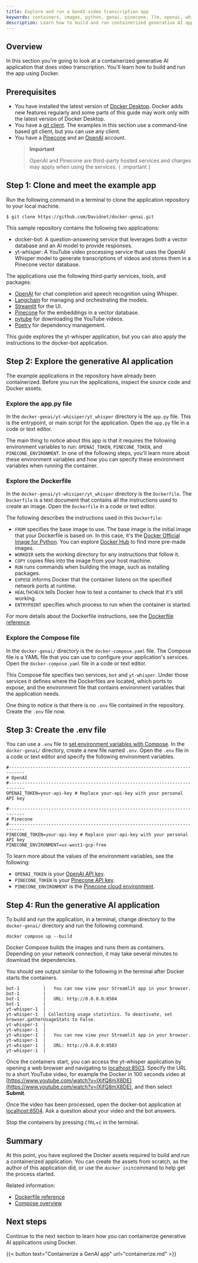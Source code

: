 ```yaml
---
title: Explore and run a GenAI video transcription app
keywords: containers, images, python, genai, pinecone, llm, openai, whisper, dockerfiles, build
description: Learn how to build and run containerized generative AI applications that transcribes videos
---
```


## Overview

In this section you're going to look at a containerized generative AI application that does video transcription. You'll learn how to build and run the app using Docker.

## Prerequisites

* You have installed the latest version of [Docker Desktop](../../../get-docker.md). Docker adds new features regularly and some parts of this guide may work only with the latest version of Docker Desktop.
* You have a [git client](https://git-scm.com/downloads). The examples in this section use a command-line based git client, but you can use any client.
* You have a [Pinecone](https://www.pinecone.io/) and an [OpenAI](https://openai.com/) account.
   > **Important**
   >
   > OpenAI and Pinecone are third-party hosted services and charges may apply
   > when using the services.
   { .important }

## Step 1: Clone and meet the example app
Run the following command in a terminal to clone the application repository to your local machine.

```console
$ git clone https://github.com/Davidnet/docker-genai.git
```

This sample repository contains the following two applications:

* docker-bot: A question-answering service that leverages both a vector database and an AI model to provide responses.
* yt-whisper: A YouTube video processing service that uses the OpenAI Whisper model to generate transcriptions of videos and stores them in a Pinecone vector database.

The applications use the following third-party services, tools, and
packages:
* [OpenAI](https://openai.com/) for chat completion and speech recognition using
  Whisper.
* [Langchain](https://www.langchain.com/) for managing and orchestrating the
  models.
* [Streamlit](https://streamlit.io/) for the UI.
* [Pinecone](https://www.pinecone.io/) for the embeddings in a vector database.
* [pytube](https://github.com/pytube/pytube) for downloading the YouTube videos.
* [Poetry](https://python-poetry.org/) for dependency management.

This guide explores the yt-whisper application, but you can also apply the instructions to the docker-bot application.

## Step 2: Explore the generative AI application

The example applications in the repository have already been containerized. Before you run the applications, inspect the source code and Docker assets.

### Explore the app.py file

In the `docker-genai/yt-whisiper/yt_whisper` directory is the `app.py` file. This is the entrypoint, or main script for the application. Open the `app.py` file in a code or text editor.

The main thing to notice about this app is that it requires the following
environment variables to run: `OPENAI_TOKEN`, `PINECONE_TOKEN`, and
`PINECONE_ENVIRONMENT`. In one of the following steps, you'll learn more about
these environment variables and how you can specify these environment variables
when running the container.

### Explore the Dockerfile

In the `docker-genai/yt-whisiper/yt_whisper` directory is the `Dockerfile`. The `Dockerfile` is a text document that contains all the instructions used to create an image. Open the `Dockerfile` in a code or text editor.

The following describes the instructions used in this `Dockerfile`:
* `FROM` specifies the base image to use. The base image is the initial image that your Dockerfile is based on. In this case, it's the [Docker Official Image for Python](https://hub.docker.com/_/python). You can explore [Docker Hub](https://hub.docker.com/) to find more pre-made images.
* `WORKDIR` sets the working directory for any instructions that follow it.
* `COPY` copies files into the image from your host machine.
* `RUN` runs commands when building the image, such as installing packages.
* `EXPOSE` informs Docker that the container listens on the specified network
  ports at runtime.
* `HEALTHCHECK` tells Docker how to test a container to check that it's still
  working.
* `ENTRYPOINT` specifies which process to run when the container is started.

For more details about the Dockerfile instructions, see the [Dockerfile reference](/engine/reference/builder/).

### Explore the Compose file

In the `docker-genai/` directory is the `docker-compose.yaml` file. The Compose file is a YAML file that you can use to configure your application's services. Open the `docker-compose.yaml` file in a code or text editor.

This Compose file specifies two services, `bot` and `yt-whisper`. Under those services it defines where the Dockerfiles are located, which ports to expose, and the environment file that contains environment variables that the application needs.

One thing to notice is that there is no `.env` file contained in the repository.
Create the `.env` file now.

## Step 3: Create the .env file

You can use a `.env` file to [set environment variables with Compose](../../../compose/environment-variables/set-environment-variables.md).
In the `docker-genai/` directory, create a new file named `.env`. Open the
`.env` file in a code or text editor and specify the following environment
variables.

```text
#----------------------------------------------------------------------------
# OpenAI
#----------------------------------------------------------------------------
OPENAI_TOKEN=your-api-key # Replace your-api-key with your personal API key

#----------------------------------------------------------------------------
# Pinecone
#----------------------------------------------------------------------------
PINECONE_TOKEN=your-api-key # Replace your-api-key with your personal API key
PINECONE_ENVIRONMENT=us-west1-gcp-free
```

To learn more about the values of the environment variables, see the following:
* `OPENAI_TOKEN` is your [OpenAI API key](https://help.openai.com/en/articles/4936850-where-do-i-find-my-api-key).
* `PINECONE_TOKEN` is your [Pinecone API key](https://docs.pinecone.io/docs/authentication).
* `PINECONE_ENVIRONMENT` is the [Pinecone cloud environment](https://docs.pinecone.io/docs/projects#project-environment).

## Step 4: Run the generative AI application

To build and run the application, in a terminal, change directory to the `docker-genai/` directory and run the following command.

```console
docker compose up --build
```

Docker Compose builds the images and runs them as containers. Depending on your network connection, it may take several minutes to download the dependencies.

You should see output similar to the following in the terminal after Docker starts the containers.

```console
bot-1         |   You can now view your Streamlit app in your browser.
bot-1         |
bot-1         |   URL: http://0.0.0.0:8504
bot-1         |
yt-whisper-1  |
yt-whisper-1  | Collecting usage statistics. To deactivate, set browser.gatherUsageStats to False.
yt-whisper-1  |
yt-whisper-1  |
yt-whisper-1  |   You can now view your Streamlit app in your browser.
yt-whisper-1  |
yt-whisper-1  |   URL: http://0.0.0.0:8503
yt-whisper-1  |
```

Once the containers start, you can access the yt-whisper application by opening a web browser and navigating to [localhost:8503](http://localhost:8503). Specify the URL to a short YouTube video, for example the Docker in 100 seconds video at [https://www.youtube.com/watch?v=IXifQ8mX8DE](https://www.youtube.com/watch?v=IXifQ8mX8DE), and then select **Submit**.

Once the video has been processed, open the docker-bot application at [localhost:8504](http://localhost:8504). Ask a question about your video and the bot answers.

Stop the containers by pressing `CTRL`+`C` in the terminal.

## Summary

At this point, you have explored the Docker assets required to build and run a containerized application. You can create the assets from scratch, as the author of this application did, or use the `docker init`command to help get the process started.

Related information:
* [Dockerfile reference](/engine/reference/builder/)
* [Compose overview](../../../compose/_index.md)

## Next steps

Continue to the next section to learn how you can containerize generative AI applications using Docker.

{{< button text="Containerize a GenAI app" url="containerize.md" >}}